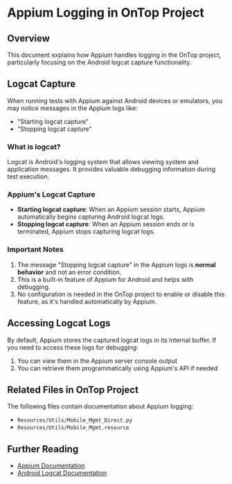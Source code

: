 # Appium Logging in OnTop Project

## Overview
This document explains how Appium handles logging in the OnTop project, particularly focusing on the Android logcat capture functionality.

## Logcat Capture
When running tests with Appium against Android devices or emulators, you may notice messages in the Appium logs like:
- "Starting logcat capture"
- "Stopping logcat capture"

### What is logcat?
Logcat is Android's logging system that allows viewing system and application messages. It provides valuable debugging information during test execution.

### Appium's Logcat Capture
- **Starting logcat capture**: When an Appium session starts, Appium automatically begins capturing Android logcat logs.
- **Stopping logcat capture**: When an Appium session ends or is terminated, Appium stops capturing logcat logs.

### Important Notes
1. The message "Stopping logcat capture" in the Appium logs is **normal behavior** and not an error condition.
2. This is a built-in feature of Appium for Android and helps with debugging.
3. No configuration is needed in the OnTop project to enable or disable this feature, as it's handled automatically by Appium.

## Accessing Logcat Logs
By default, Appium stores the captured logcat logs in its internal buffer. If you need to access these logs for debugging:

1. You can view them in the Appium server console output
2. You can retrieve them programmatically using Appium's API if needed

## Related Files in OnTop Project
The following files contain documentation about Appium logging:
- `Resources/Utils/Mobile_Mgmt_Direct.py`
- `Resources/Utils/Mobile_Mgmt.resource`

## Further Reading
- [Appium Documentation](https://appium.io/docs/en/latest/)
- [Android Logcat Documentation](https://developer.android.com/studio/command-line/logcat)